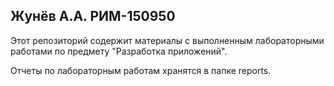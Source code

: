 ## Жунёв А.А. РИМ-150950
Этот репозиторий содержит материалы с выполненным лабораторными работами по предмету "Разработка приложений".

Отчеты по лабораторным работам хранятся в папке reports.